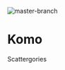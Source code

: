 ![master-branch](https://github.com/khperez/komo/workflows/master-branch/badge.svg)

# Komo

Scattergories
